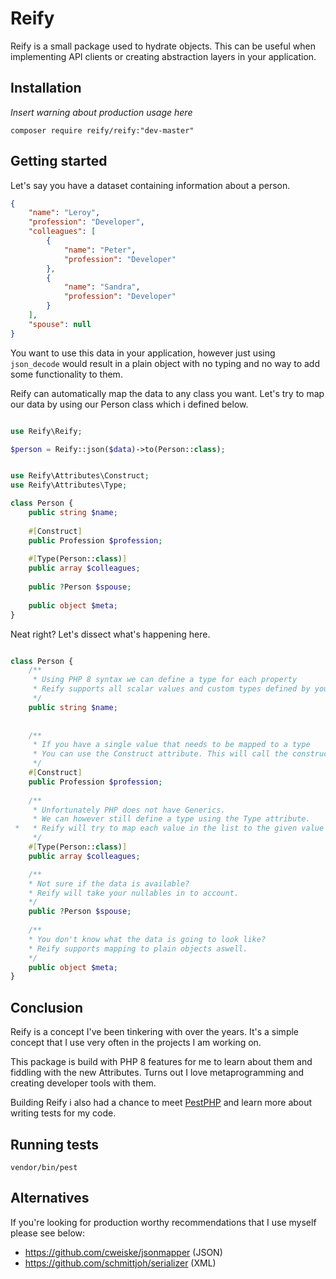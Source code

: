 # Reify

Reify is a small package used to hydrate objects. This can be useful when implementing API clients or creating
abstraction layers in your application.

## Installation

*Insert warning about production usage here*

`composer require reify/reify:"dev-master"`

## Getting started

Let's say you have a dataset containing information about a person.

```json
{
	"name": "Leroy",
	"profession": "Developer",
	"colleagues": [
		{
			"name": "Peter",
			"profession": "Developer"
		},
		{
			"name": "Sandra",
			"profession": "Developer"
		}
	],
	"spouse": null
}
```

You want to use this data in your application, however just using `json_decode` would result in a plain object with no
typing and no way to add some functionality to them.

Reify can automatically map the data to any class you want. Let's try to map our data by using our Person class which i defined below.

```php

use Reify\Reify;

$person = Reify::json($data)->to(Person::class);

```

```php

use Reify\Attributes\Construct;
use Reify\Attributes\Type;

class Person {
    public string $name;
    
    #[Construct]
    public Profession $profession;
    
    #[Type(Person::class)]
    public array $colleagues;
    
    public ?Person $spouse;
    
    public object $meta;
}


```



Neat right? Let's dissect what's happening here.

```php

class Person {
    /**
     * Using PHP 8 syntax we can define a type for each property
     * Reify supports all scalar values and custom types defined by you
     */
    public string $name;
    
    
    /**
     * If you have a single value that needs to be mapped to a type
     * You can use the Construct attribute. This will call the constructor with the value instead of mapping it.
     */
    #[Construct]
    public Profession $profession;
    
    /**
     * Unfortunately PHP does not have Generics.
     * We can however still define a type using the Type attribute.
 *   * Reify will try to map each value in the list to the given value
     */
    #[Type(Person::class)]
    public array $colleagues;

    /**
    * Not sure if the data is available? 
    * Reify will take your nullables in to account. 
    */    
    public ?Person $spouse;
    
    /**
    * You don't know what the data is going to look like? 
    * Reify supports mapping to plain objects aswell. 
    */
    public object $meta;
}

```

## Conclusion

Reify is a concept I've been tinkering with over the years. It's a simple concept that I use very often in the projects
I am working on.

This package is build with PHP 8 features for me to learn about them and fiddling with the new Attributes. Turns out I
love metaprogramming and creating developer tools with them. 

Building Reify i also had a chance to meet [PestPHP](https://pestphp.com/) and learn more about writing tests for my code.

## Running tests

`vendor/bin/pest`

## Alternatives
If you're looking for production worthy recommendations that I use myself please see below:

- https://github.com/cweiske/jsonmapper (JSON)
- https://github.com/schmittjoh/serializer (XML)
